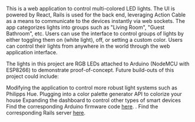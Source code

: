 This is a web application to control multi-colored LED lights. The UI is powered by React, Rails is used for the back end, leveraging Action Cable as a means to communicate to the devices instantly via web sockets. The app categorizes lights into groups such as "Living Room", "Guest Bathroom", etc. Users can use the interface to control groups of lights by either toggling them on (white light), off, or setting a custom color. Users can control their lights from anywhere in the world through the web application interface.

The lights in this project are RGB LEDs attached to Arduino (NodeMCU with ESP8266) to demonstrate proof-of-concept. Future build-outs of this project could include:

Modifying the application to control more robust light systems such as Philipps Hue.
Plugging into a color palette generator API to colorize your house
Expanding the dashboard to control other types of smart devices
Find the corresponding Arduino firmware code [here](https://github.com/emikaijuin/arduino-nodemcu-led-control-using-action-cable-firmware). 
.
Find the corresponding Rails server [here](https://github.com/emikaijuin/arduino-nodemcu-led-control-using-action-cable/).
